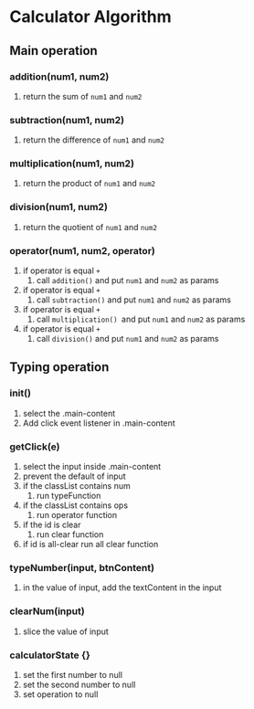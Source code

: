# Calculator Algorithm

## Main operation
### addition(num1, num2)
1. return the sum of `num1` and `num2`

### subtraction(num1, num2)
1. return the difference of `num1` and `num2`

### multiplication(num1, num2)
1. return the product of `num1` and `num2`

### division(num1, num2)
1. return the quotient of `num1` and `num2`

### operator(num1, num2, operator)
1. if operator is equal `+`
    1. call `addition()` and put `num1` and `num2` as params
1. if operator is equal `+`
    1. call `subtraction()` and put `num1` and `num2` as params
1. if operator is equal `+`
    1. call `multiplication() `and put `num1` and `num2` as params
1. if operator is equal `+`
    1. call `division()` and put `num1` and `num2` as params

## Typing operation
### init()
1. select the .main-content
1. Add click event listener in .main-content

### getClick(e)
1. select the input inside .main-content
1. prevent the default of input
1. if the classList contains num
    1. run typeFunction
1. if the classList contains ops
    1. run operator function
1. if the id is clear
    1. run clear function
1. if id is all-clear
    run all clear function 

### typeNumber(input, btnContent)
1. in the value of input, add the textContent in the input

### clearNum(input)
1. slice the value of input

### calculatorState {}
1. set the first number to null
2. set the second number to null
3. set operation to null